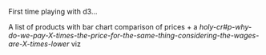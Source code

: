 First time playing with d3...

A list of products with bar chart comparison of prices + a *holy-cr#p-why-do-we-pay-X-times-the-price-for-the-same-thing-considering-the-wages-are-X-times-lower* viz

